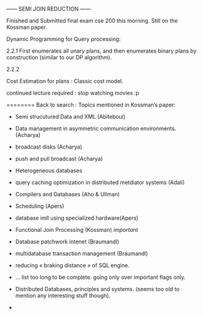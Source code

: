 ——
SEMI JOIN REDUCTION
——

Finished and Submitted final exam cse 200 this morning. Still on the Kossman paper.

Dynamic Programming for Query processing:

2.2.1
First enumerates all unary plans, and then enumerates binary plans by construction (similar to our DP algorithm).


2.2.2

Cost Estimation for plans : Classic cost model. 


continued lecture required : stop watching movies :p


========
Back to search : 
Topics mentioned in Kossman’s paper:  
 - Semi strucutured Data and XML (Abiteboul)
 - Data management in asymmetric communication environments. (Acharya)
 - broadcast disks (Acharya)
 - push and pull broadcast (Acharya)
 - Heterogeneous databases
 - query caching optimization in distributed metdiator systems (Adali)
 - Compilers and Databases (Aho & Ullman)
 - Scheduling (Apers)
 - database imll using specialized hardware(Apers)
 - Functional Join Processing (Kossman) *important*
 - Database patchwork intenet (Braumandl)
 - multidatabase transaction management (Braumandl)
 - reducing « braking distance » of SQL engine.
 - … list too long to be complete. going only over important flags  only.

 - Distributed Databases, principles and systems. (seems too old to mention any interesting stuff though).
 - 